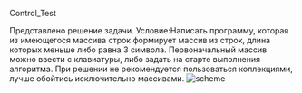Control_Test

Представлено решение задачи.
Условие:Написать программу, которая из имеющегося массива строк формирует массив из строк, длина которых меньше либо равна 3 символа. Первоначальный массив можно ввести с клавиатуры, либо задать на старте выполнения алгоритма. При решении не рекомендуется пользоваться коллекциями, лучше обойтись исключительно массивами.
![scheme](https://user-images.githubusercontent.com/114173015/204770185-5a0c1f3b-c275-482c-a72f-355f25c5df1d.png)
